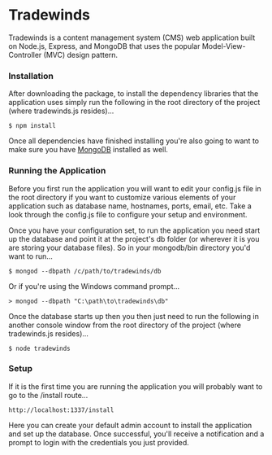 Tradewinds
==========

Tradewinds is a content management system (CMS) web application built on Node.js, Express, and MongoDB that uses the popular Model-View-Controller (MVC) design pattern.

### Installation

After downloading the package, to install the dependency libraries that the application uses simply run the following in the root directory of the project (where tradewinds.js resides)...

```
$ npm install
```

Once all dependencies have finished installing you're also going to want to make sure you have [MongoDB](http://www.mongodb.org/) installed as well.

### Running the Application

Before you first run the application you will want to edit your config.js file in the root directory if you want to customize various elements of your application such as database name, hostnames, ports, email, etc. Take a look through the config.js file to configure your setup and environment.

Once you have your configuration set, to run the application you need start up the database and point it at the project's db folder (or wherever it is you are storing your database files). So in your mongodb/bin directory you'd want to run...

```
$ mongod --dbpath /c/path/to/tradewinds/db
```

Or if you're using the Windows command prompt...

```
> mongod --dbpath "C:\path\to\tradewinds\db"
```

Once the database starts up then you then just need to run the following in another console window from the root directory of the project (where tradewinds.js resides)...

```
$ node tradewinds
```

### Setup

If it is the first time you are running the application you will probably want to go to the /install route...

```
http://localhost:1337/install
``` 

Here you can create your default admin account to install the application and set up the database. Once successful, you'll receive a notification and a prompt to login with the credentials you just provided.
